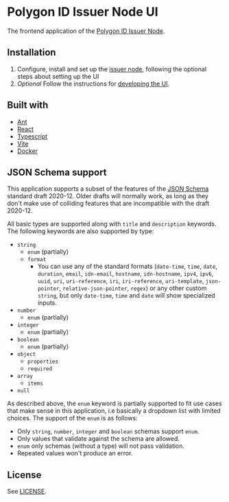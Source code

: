 # Polygon ID Issuer Node UI

The frontend application of the [Polygon ID Issuer Node](../README.md).

## Installation

1. Configure, install and set up the [issuer node](../README.md#installation), following the optional steps about setting up the UI
2. _Optional_ Follow the instructions for [developing the UI](../README.md#development-ui).

## Built with

- [Ant](https://ant.design)
- [React](https://reactjs.org)
- [Typescript](https://www.typescriptlang.org)
- [Vite](https://vitejs.dev)
- [Docker](https://docs.docker.com/get-started/)

## JSON Schema support

This application supports a subset of the features of the [JSON Schema](https://json-schema.org/) standard draft 2020-12. Older drafts will normally work, as long as they don't make use of colliding features that are incompatible with the draft 2020-12.

All basic types are supported along with `title` and `description` keywords. The following keywords are also supported by type:

- `string`
  - `enum` (partially)
  - `format`
    - You can use any of the standard formats (`date-time`, `time`, `date`, `duration`, `email`, `idn-email`, `hostname`, `idn-hostname`, `ipv4`, `ipv6`, `uuid`, `uri`, `uri-reference`, `iri`, `iri-reference`, `uri-template`, `json-pointer`, `relative-json-pointer`, `regex`) or any other custom `string`, but only `date-time`, `time` and `date` will show specialized inputs.
- `number`
  - `enum` (partially)
- `integer`
  - `enum` (partially)
- `boolean`
  - `enum` (partially)
- `object`
  - `properties`
  - `required`
- `array`
  - `items`
- `null`

As described above, the `enum` keyword is partially supported to fit use cases that make sense in this application, i.e basically a dropdown list with limited choices. The support of the `enum` is as follows:

- Only `string`, `number`, `integer` and `boolean` schemas support `enum`.
- Only values that validate against the schema are allowed.
- `enum` only schemas (without a type) will not pass validation.
- Repeated values won't produce an error.

## License

See [LICENSE](../LICENSE.md).
